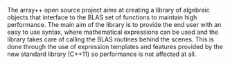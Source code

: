 The array++ open source project aims at creating a library of algebraic objects that interface to the BLAS set of functions to maintain high performance.
The main aim of the library is to provide the end user with an easy to use syntax, where mathematical expressions can be used and the library takes care of calling the BLAS routines behind the scenes. This is done through the use of expression templates and features provided by the new standard library (C++11) so performance is not affected at all.